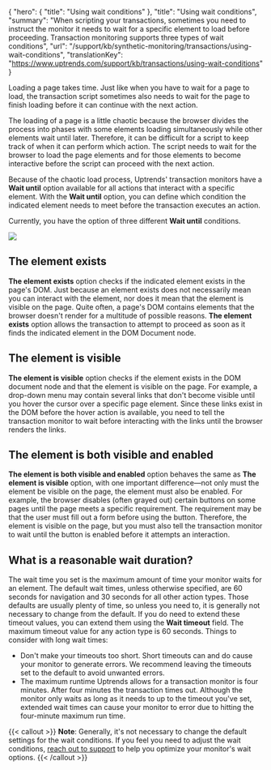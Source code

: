 {
  "hero": {
    "title": "Using wait conditions"
  },
  "title": "Using wait conditions",
  "summary": "When scripting your transactions, sometimes you need to instruct the monitor it needs to wait for a specific element to load before proceeding. Transaction monitoring supports three types of wait conditions",
  "url": "/support/kb/synthetic-monitoring/transactions/using-wait-conditions",
  "translationKey": "https://www.uptrends.com/support/kb/transactions/using-wait-conditions"
}

Loading a page takes time. Just like when you have to wait for a page to load, the transaction script sometimes also needs to wait for the page to finish loading before it can continue with the next action.

The loading of a page is a little chaotic because the browser divides the process into phases with some elements loading simultaneously while other elements wait until later. Therefore, it can be difficult for a script to keep track of when it can perform which action. The script needs to wait for the browser to load the page elements and for those elements to become interactive before the script can proceed with the next action.

Because of the chaotic load process, Uptrends' transaction monitors have a **Wait until** option available for all actions that interact with a specific element. With the **Wait until** option, you can define which condition the indicated element needs to meet before the transaction executes an action.

Currently, you have the option of three different **Wait until** conditions.

![](/img/content/37df779f-b4a7-4e0e-bf9f-8bc1ca996396.png)

## The element exists

**The element exists** option checks if the indicated element exists in the page's DOM. Just because an element exists does not necessarily mean you can interact with the element, nor does it mean that the element is visible on the page. Quite often, a page's DOM contains elements that the browser doesn't render for a multitude of possible reasons. **The element exists** option allows the transaction to attempt to proceed as soon as it finds the indicated element in the DOM Document node.

## The element is visible

**The element is visible** option checks if the element exists in the DOM document node and that the element is visible on the page. For example, a drop-down menu may contain several links that don't become visible until you hover the cursor over a specific page element. Since these links exist in the DOM before the hover action is available, you need to tell the transaction monitor to wait before interacting with the links until the browser renders the links.

## The element is both visible and enabled

**The element is both visible and enabled** option behaves the same as **The element is visible** option, with one important difference—not only must the element be visible on the page, the element must also be enabled. For example, the browser disables (often grayed out) certain buttons on some pages until the page meets a specific requirement. The requirement may be that the user must fill out a form before using the button. Therefore, the element is visible on the page, but you must also tell the transaction monitor to wait until the button is enabled before it attempts an interaction.

## What is a reasonable wait duration?

The wait time you set is the maximum amount of time your monitor waits for an element. The default wait times, unless otherwise specified, are 60 seconds for navigation and 30 seconds for all other action types. Those defaults are usually plenty of time, so unless you need to, it is generally not necessary to change from the default. If you do need to extend these timeout values, you can extend them using the **Wait timeout** field. The maximum timeout value for any action type is 60 seconds. Things to consider with long wait times:

-   Don't make your timeouts too short. Short timeouts can and do cause your monitor to generate errors. We recommend leaving the timeouts set to the default to avoid unwanted errors.
-   The maximum runtime Uptrends allows for a transaction monitor is four minutes. After four minutes the transaction times out. Although the monitor only waits as long as it needs to up to the timeout you've set, extended wait times can cause your monitor to error due to hitting the four-minute maximum run time.

{{< callout >}}
**Note**: Generally, it's not necessary to change the default settings for the wait conditions. If you feel you need to adjust the wait conditions, [reach out to support](/contact) to help you optimize your monitor's wait options.
{{< /callout >}}
